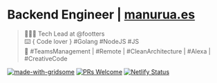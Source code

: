 # Backend Engineer | [manurua.es](https://manurua.es)

> 👨🏼‍💻 Tech Lead at @footters<br/>⌨️ { Code lover } #Golang #NodeJS #JS<br/>🚀 #TeamsManagement | #Remote | #CleanArchitecture | #Alexa | #CreativeCode

[![made-with-gridsome](https://img.shields.io/badge/Made%20With-Gridsome-1D835C.svg?style=plastic&logo=gridsome)](https://gridsome.org/)
[![PRs Welcome](https://img.shields.io/badge/PRs-welcome-brightgreen.svg?style=plastic)](http://makeapullrequest.com)
[![Netlify Status](https://api.netlify.com/api/v1/badges/f344ecd2-27e6-4220-85d4-cf01a3bb97c3/deploy-status)](https://app.netlify.com/sites/manurua/deploys)
